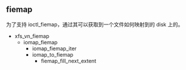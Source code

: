 ## fiemap
为了支持 ioctl_fiemap，通过其可以获取到一个文件如何映射到的 disk 上的。

- xfs_vn_fiemap
  - iomap_fiemap
    - iomap_fiemap_iter
    - iomap_to_fiemap
      - fiemap_fill_next_extent
